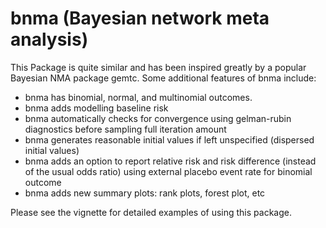 
<!-- README.md is generated from README.Rmd. Please edit that file -->
bnma (Bayesian network meta analysis)
=====================================

This Package is quite similar and has been inspired greatly by a popular Bayesian NMA package gemtc. Some additional features of bnma include:

-   bnma has binomial, normal, and multinomial outcomes.
-   bnma adds modelling baseline risk
-   bnma automatically checks for convergence using gelman-rubin diagnostics before sampling full iteration amount
-   bnma generates reasonable initial values if left unspecified (dispersed initial values)
-   bnma adds an option to report relative risk and risk difference (instead of the usual odds ratio) using external placebo event rate for binomial outcome
-   bnma adds new summary plots: rank plots, forest plot, etc

Please see the vignette for detailed examples of using this package.

